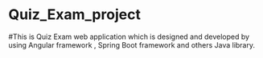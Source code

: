 # Quiz_Exam_project

#This is Quiz Exam web application which is designed and developed by using Angular framework , Spring Boot framework and others Java library.

